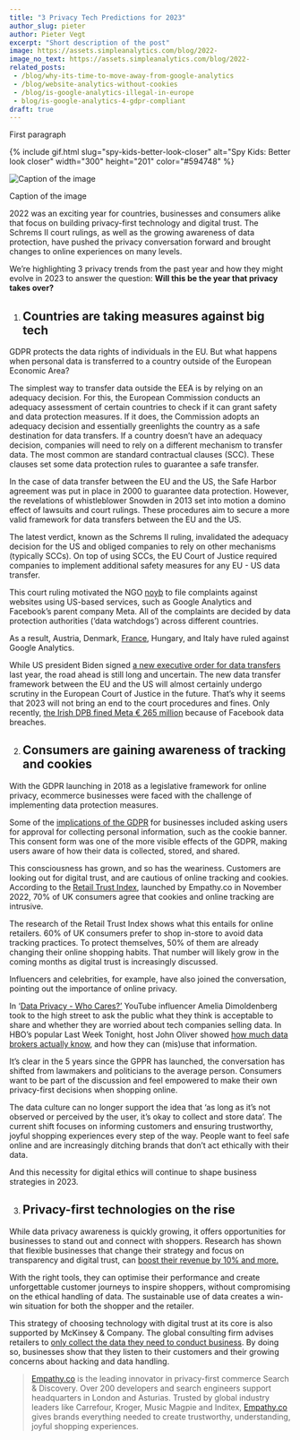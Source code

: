 ```yaml
---
title: "3 Privacy Tech Predictions for 2023"
author_slug: pieter
author: Pieter Vegt
excerpt: "Short description of the post"
image: https://assets.simpleanalytics.com/blog/2022-
image_no_text: https://assets.simpleanalytics.com/blog/2022-
related_posts:
 - /blog/why-its-time-to-move-away-from-google-analytics
 - /blog/website-analytics-without-cookies
 - /blog/is-google-analytics-illegal-in-europe
 - blog/is-google-analytics-4-gdpr-compliant
draft: true
---
```


First paragraph

{% include gif.html slug="spy-kids-better-look-closer" alt="Spy Kids: Better look closer" width="300" height="201" color="#594748" %}

<img src="https://assets.simpleanalytics.com/blog/google-alternatives/google-analytics-dashboard.png" alt="Caption of the image" class="border-radius" />
<p class="caption" markdown="1">
  Caption of the image
</p>

2022 was an exciting year for countries, businesses and consumers alike that focus on building privacy-first technology and digital trust. The Schrems II court rulings, as well as the growing awareness of data protection, have pushed the privacy conversation forward and brought changes to online experiences on many levels.

We’re highlighting 3 privacy trends from the past year and how they might evolve in 2023 to answer the question: **Will this be the year that privacy takes over?**

1.  ## Countries are taking measures against big tech

GDPR protects the data rights of individuals in the EU. But what happens when personal data is transferred to a country outside of the European Economic Area?

The simplest way to transfer data outside the EEA is by relying on an adequacy decision. For this, the European Commission conducts an adequacy assessment of certain countries to check if it can grant safety and data protection measures. If it does, the Commission adopts an adequacy decision and essentially greenlights the country as a safe destination for data transfers. If a country doesn’t have an adequacy decision, companies will need to rely on a different mechanism to transfer data. The most common are standard contractual clauses (SCC). These clauses set some data protection rules to guarantee a safe transfer.

In the case of data transfer between the EU and the US, the Safe Harbor agreement was put in place in 2000 to guarantee data protection. However, the revelations of whistleblower Snowden in 2013 set into motion a domino effect of lawsuits and court rulings. These procedures aim to secure a more valid framework for data transfers between the EU and the US.

The latest verdict, known as the Schrems II ruling, invalidated the adequacy decision for the US and obliged companies to rely on other mechanisms (typically SCCs). On top of using SCCs, the EU Court of Justice required companies to implement additional safety measures for any EU - US data transfer.

This court ruling motivated the NGO [noyb](https://noyb.eu/en) to file complaints against websites using US-based services, such as Google Analytics and Facebook’s parent company Meta. All of the complaints are decided by data protection authorities (‘data watchdogs’) across different countries.

As a result, Austria, Denmark, [France](https://www.simpleanalytics.com/blog/france-directs-schools-to-stop-using-microsoft-office-and-google-workspace?utm_source=theprivacynewsletter.com), Hungary, and Italy have ruled against Google Analytics.

While US president Biden signed [a new executive order for data transfers](https://www.simpleanalytics.com/blog/first-signs-that-bidens-eo-on-data-transfers-will-be-challenged?utm_source=theprivacynewsletter.com) last year, the road ahead is still long and uncertain. The new data transfer framework between the EU and the US will almost certainly undergo scrutiny in the European Court of Justice in the future. That’s why it seems that 2023 will not bring an end to the court procedures and fines. Only recently, [the Irish DPB fined Meta € 265 million](https://www.reuters.com/technology/irish-regulator-fines-facebook-265-mln-euros-over-privacy-breach-2022-11-28/) because of Facebook data breaches.

2.  ## Consumers are gaining awareness of tracking and cookies

With the GDPR launching in 2018 as a legislative framework for online privacy, ecommerce businesses were faced with the challenge of implementing data protection measures.

Some of the [implications of the GDPR](https://gdpr.eu/what-the-regulation-means-for-everyday-internet-user/) for businesses included asking users for approval for collecting personal information, such as the cookie banner. This consent form was one of the more visible effects of the GDPR, making users aware of how their data is collected, stored, and shared.

This consciousness has grown, and so has the weariness. Customers are looking out for digital trust, and are cautious of online tracking and cookies. According to the [Retail Trust Index](https://empathy.co/announcement/empathy-co-launches-new-retail-trust-index/?utm_campaign=rti&utm_source=social), launched by Empathy.co in November 2022, 70% of UK consumers agree that cookies and online tracking are intrusive.

The research of the Retail Trust Index shows what this entails for online retailers. 60% of UK consumers prefer to shop in-store to avoid data tracking practices. To protect themselves, 50% of them are already changing their online shopping habits. That number will likely grow in the coming months as digital trust is increasingly discussed.

Influencers and celebrities, for example, have also joined the conversation, pointing out the importance of online privacy.

In ‘[Data Privacy - Who Cares?’](https://www.youtube.com/watch?v=0yH3CG5vDfY) YouTube influencer Amelia Dimoldenberg took to the high street to ask the public what they think is acceptable to share and whether they are worried about tech companies selling data. In HBO’s popular Last Week Tonight, host John Oliver showed [how much data brokers actually know](https://www.youtube.com/watch?v=wqn3gR1WTcA), and how they can (mis)use that information.

It’s clear in the 5 years since the GPPR has launched, the conversation has shifted from lawmakers and politicians to the average person. Consumers want to be part of the discussion and feel empowered to make their own privacy-first decisions when shopping online.

The data culture can no longer support the idea that ‘as long as it’s not observed or perceived by the user, it’s okay to collect and store data’. The current shift focuses on informing customers and ensuring trustworthy, joyful shopping experiences every step of the way. People want to feel safe online and are increasingly ditching brands that don’t act ethically with their data.

And this necessity for digital ethics will continue to shape business strategies in 2023.

3.  ## Privacy-first technologies on the rise

While data privacy awareness is quickly growing, it offers opportunities for businesses to stand out and connect with shoppers. Research has shown that flexible businesses that change their strategy and focus on transparency and digital trust, can [boost their revenue by 10% and more.](https://empathy.co/blog/a-successful-business-starts-with-digital-trust-ethical-data-and-ai-policies/)

With the right tools, they can optimise their performance and create unforgettable customer journeys to inspire shoppers, without compromising on the ethical handling of data. The sustainable use of data creates a win-win situation for both the shopper and the retailer.

This strategy of choosing technology with digital trust at its core is also supported by McKinsey & Company. The global consulting firm advises retailers to [only collect the data they need to conduct business](https://www.mckinsey.com/capabilities/mckinsey-digital/our-insights/digital-resilience-consumer-survey-finds-ample-scope-for-growth?stcr=6790E1C800C64155A4BEC20153CC7E4A&cid=other-eml-alt-mip-mck&hlkid=943ea2ac9209464a8df39eca2e008ebf&hctky=14072670&hdpid=053d54cd-323f-4252-8cde-00f19c82f18c). By doing so, businesses show that they listen to their customers and their growing concerns about hacking and data handling.


> [Empathy.co](http://empathy.co/) is the leading innovator in privacy-first commerce Search & Discovery. Over 200 developers and search engineers support headquarters in London and Asturias. Trusted by global industry leaders like Carrefour, Kroger, Music Magpie and Inditex, [Empathy.co](http://empathy.co/) gives brands everything needed to create trustworthy, understanding, joyful shopping experiences.
